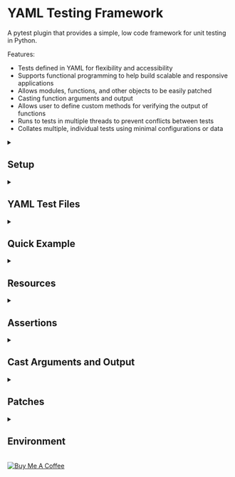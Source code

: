<h1>YAML Testing Framework</h1>

A pytest plugin that provides a simple, low code framework for unit testing in Python.

Features:
- Tests defined in YAML for flexibility and accessibility
- Supports functional programming to help build scalable and responsive applications
- Allows modules, functions, and other objects to be easily patched
- Casting function arguments and output
- Allows user to define custom methods for verifying the output of functions
- Runs to tests in multiple threads to prevent conflicts between tests
- Collates multiple, individual tests using minimal configurations or data


<details>
<summary><h2>Setup</h2></summary><br>

<h3>Install</h3>

<h4>From GitHub using</h4>

<h5>pipenv</h5>

```console
pipenv install git+https://github.com/fjemi/pytest-yaml#egg=pytest-yaml
```
<h5>pip</h5>

```console
pip install git+https://github.com/fjemi/pytest-yaml
```

<!-- #### From PyPi
```bash
pip install pytest-yaml
``` -->

<h3>Add Entrypoint for Tests</h3>

Create the file `/examples/test_entrypoint.py`, which is used to:
- invoke pytest
- allow the plugin to collect and execute tests defined in YAML files
- pass collected tests as arguments to a parameterized test function within test_entrypoint.py.


```python
# /examples/test_entrypoint.py


import dataclasses as dc

import pytest
import yaml


MODULE = __file__

LOCALS = locals()
UNNAMED_TEST_COUNT = 0


@dc.dataclass
class Data_Class:
  pass


def get_ids(test: Data_Class) -> str:
  id_ = getattr(test, 'id_short', None)
  if not id_:
    global UNNAMED_TEST_COUNT
    UNNAMED_TEST_COUNT += 1
    id_ = f'test_{UNNAMED_TEST_COUNT}'
  return id_


def verify_assertions(assertions: list | None = None) -> int | None:
  assertions = assertions or []

  for assertion in assertions:
    output = assertion.output
    expected = assertion.expected

    try:
      output = yaml.dump(output)
      expected = yaml.dump(expected)
    finally:
      assert expected == output

  return 1


@pytest.mark.parametrize(
  argnames='test',
  ids=lambda test: get_ids(test=test),
  argvalues=pytest.yaml_tests, )
def test_(test: Data_Class) -> None:
  assertions = getattr(test, 'assertions', [])
  verify_assertions(assertions=assertions)
```

<h3>Configure Plugin</h3>

The plugin can be configured within the pytest settings of a configuration file,
 such as a `pytest.ini`, or in the console when invoking pytest. The
 configurations are

- `project-directory` - Location of the a module, YAML file, or directory of
modules. Absolute path of a module or directory containing modules to tests. Use
`.` to reference the root directory or `.location` to reference a `location` in
relation to the root directory.
- `exclude-files` - A list of patterns. Modules that have locations that match
one of the patternsare excluded from testing.
- `resources` - A list containing the locations of globals resource modules to
use during tests.
- `resources_folder_name` - Name of folders in the same directory as the module
to test.
  - These folders contain modules and other files to use during the tests.
  - Modules in folders are automatically picked up by the app and functions and
  variables defined in the modules are accessible in the YAML files using the
  dot-delimited route to the function/variable.
- `yaml_suffix` - Suffix of YAML files containing tests. For example, the test
file for the module `app.py` would be `app_test.yml` or `app_test.yaml` when the
`yaml_suffix` is set to `_test`

<h4>Configure in pytest.ini</h4>

```ini
; pytest.ini

[pytest]
project-directory = .  #  `.` is default
exclude_files =  # empty list is default
  matching
  patterns
  to
  exclude
resources =  # empty list is default
  resource_location_a
  resource_location_b
resources_folder_name = test_resources  # `test_resources` is default
yaml_suffix = _test  # `_test` is default
```

<h4>Configure console command</h4>

```console
pytest \
--project-directory=.app.py \
--exclude_files matching patterns to exclude \
--resources resource_location_a resource_location_b \
--resource-folder-name test_resources \
--yaml-suffix _test
```
</details>


<details>
<summary><h2>YAML Test Files</h2></summary><br>

Tests are defined in YAML files with the top level keys picked up by the plugin
being:
- `globals` - Configurations to be used locally for each test in the YAML files
- `tests` - Configurations used for multiple of individual tests.

```yaml
globals: {}  # Default is null or empty dict


tests: []  # Default is null or empty list
```

<h3>Expanding and Collating Tests</h3>

Using the plugin we can define configurations for tests at various levels
(globals, tests, nested tests), expand those configurations to lower
configurations, and collate individual tests. This allows us to reuse
configurations and reduce the duplication of content across a YAML file. This is
similar to [anchors](https://yaml.org/spec/1.2.2/#anchors-and-aliases) in YAML,
which we can take advantage, along with the other features available in YAML.

<h4>Example</h4>

This is an abstract example of the expanding/collating configurations done by
the plugin, where the configurations for tests are comprised of:
- `config_a` - a list
- `config_b` - an object
- `config_c` - a string
- `config_d` - null

In this example, we set these configurations at various levels, globally, tests,
and nested tests; and the expanded/collated results are three individual tests
containing various values for each configuration.

```yaml
# Defined/Condensed

globals:
  # Append items to list
  config_a:
  - A
  # Update or add dictionary key/value pairs
  config_b:
    b: B
  # Replace string
  config_c: C


tests:
- config_a:
  - B
- config_b:
    c: C
  tests:
  - config_a:
    - C
    config_c: C0
  - config_d: D
    tests:
    - config_a:
      - B
      config_b:
        b: B0
```

```yaml
# Expanded/Collated

tests:
# Test 1
- config_a:
  - A
  - B  # Appended item
  config_b:
    b: B
  config_c: C
  config_d: null  # Standard test config not defined
# Test 2
- config_a:
  - A
  - C  # Appended item
  config_b:
    b: B
    c: C  # Added key/value
  config_c: C0  # Replace string
  config_d: null
# Test 3
- config_a:
  - A
  config_b:
    b: B0  # Updated key/value pair
    c: C
  config_c: C
  config_d: D  # Standard test config defined
```


<h3>Schema</h3>

Details for configurations or fields of an actual test are defined below. These
fields can be defined globally or at different test levels.

```yaml
# Test configurations

fields:
- function:
    description: The name of the function test
    type: string
    action: replace
- environment:
    description: Environment variables used by functions in a module
    type: object
    action: Update key/value pairs
- description:
    description: Describes the module, function, tests, etc ...
    type: string | array[string]
    action: Append items to list
- resources:
    description: Other modules to use during tests
    type: string | array[string]
    action: Append items to list
- patches:
    description: Objects in a module to patch for tests
    type: object | array[object]
    action: Append items to list
- cast_arguments:
    description: Convert function arguments to other data types
    type: object | array[object]
    action: Append items to list
- cast_output:
    description: Converts the output of functions to other data types
    type: object | array[object]
    action: Append items to list
- assertions:
    description: Verifies the output of functions
    type: object | array[object]
    action: Append items to list
- tests:
    description: Nested configurations that get collated into individual tests
    types: object | array[object]
    action: Append items to list
```

</details>


<details>
<summary><h2>Quick Example</h2></summary><br>

In this example we create the following files:
- `/examples/quick_example/add.py` - Contains the function `add`, which returns
the result from adding two numbers `a` and `b`. This is the function we will
test.
- `/examples/quick_example/add_test.yml` - YAML file where two test,
**Add twointegers** and **Add two floats**, are defined.
- `/examples/quick_example/test_resources/assertions.py` - Contains the method
`equals` that will be used to verify the output of the `add` function.
- `/examples/test_entrypoint.py` - The file that acts as an entrypoint for
discovering and running tests

```python
# /examples/quick_example/add.py

def add(
  a: int | float,
  b: int | float,
) -> int | float:
  return a + b

```

```python
# /examples/quick_example/test_resources/assertions.py

def equals(output, expected) -> dict:
  '''Use `test_resources.assertions.equals` in YAML file to access method'''
  passed = expected == output
  return {
    'passed': passed,
    'output': output,
    'expected': expected,
  }

```

```yaml
# /examples/quick_example/add_test.yml

tests:
- function: add
  description: Returns the result of adding two numbers
  tests:
  - description: Add two integers
    arguments:
      a: 1
      b: 2
    assertions:
    - method: test_resources.assertions.equals
      expected: 3
  - description: Add two floats
    arguments:
      a: 1.5
      b: 2.5
    assertions:
    # This test will fail as the result is 4, not 5.
    - method: test_resources.assertions.equals
      expected: 5
```

Execute the command below to call the plugin.

```console
pytest --project-directory=/examples/quick_example --resources-folder-name=test_resources  -s -vvv
```

Here we see the results from calling the plugin. Two tests were collected with
one passing and the other failing.

![Alt text](./examples/quick_example/static/quick_example_results.png?raw=true "Quick Example Results")

</details>


<details>
<summary><h2>Resources</h2></summary><br>

Resources are modules and other files that are used during tests. Resources
can be defined when configuring the plugin (see above) or globally within in a
YAML test file (global but local to the YAML file) as such:

```yaml
globals:
  resources:
  - /resource_location/module_a.py
  - /resource_location/module_b.py
```

<h4>Configuration Fields</h4>

- `resources_folder_name` - The name of folders containing resources to use
during tests. Folders placed in the same directory as the module being tested
are picked up automatically by the plugin. The modules in these folders are
imported into the module to test, and the objects with resource modules can be
accessed in the YAML test file through the dot delimited  route to the object:
`[resources_folder_name].[module_name].[object_name]`.
- `resources` - The location of a module or a list of module locations to use as
 resources. These resources are defined globally and can be used within any
 YAML test file.

**Note**: Since resource modules are imported into the module to test, there is
a risk that attributes of the modules to test can be overwritten. To avoid this
it is important to pick unique names for resource folders or structure your
project in a way to avoid naming conflicts.

<h3>Example</h3>

For this example we create the following files:
- `/examples/resources_example/app.py` - The module to test
- `/examples/resources_example/test_resources/app.py` - A source module in the
resource folder associated with the module to test
- `/examples/resources_example/app_test.yml` - The YAML test file associated
with the module to test
- `/examples/test_entrypoint.py`


```python
# /examples/resources_example/test_resources/app.py

import dataclasses as dc
from typing import Any


@dc.dataclass
class Data:
  a: int | float
  b: int | float
  result: int | float | None = None


def assert_type(
  output: Any | None = None,
  expected: Any | None = None,
) -> dict:
  output = type(output).__name__
  passed = output == expected
  return {
    'output': output,
    'expected': expected,
    'passed': passed, }
```

```python
# /examples/resources_example/app.py

import dataclasses as dc


@dc.dataclass
class Data_Class:
  pass


def add(data: Data_Class) -> Data_Class:
  data.result = data.a + data.b
  return data

```

```python
# /examples/resources_example/resource.py

import dataclasses as dc
from typing import Any


@dc.dataclass
class Data:
  a: int | float
  b: int | float
  result: int | float | None = None


def assert_equals(
  output: Any | None = None,
  expected: Any | None = None,
) -> dict:
  passed = output == expected
  return {
    'output': output,
    'expected': expected,
    'passed': passed, }

```

```yaml
# /examples/resources_example/app_test.yml

globals:
  # Define global resources for use throughout
  # the YAML file
  resources:
  - /examples/resource_example/resource.py


tests:
- function: add
  description: Return the result of adding two numbers from a dataclass
  tests:
  - cast_arguments:
    # Dot-delimited route to object from the resource folder
    - caster: test_resources.app.Data
      field: data
    arguments:
      data:
        a: 0
        b: 0
    assertions:
    # Dot-delimited route to object from the resource folder
    - method: test_resources.app.assert_type
      expected: Data
    # Dot-delimited route to object in relation to the location of app to test
    # /examples/resource_example/resource.py
    # /examples/resource_example/app.py
    # We can access objects from this module by resource.[object_name]
    - method: resource.assert_equals
      field: result
      expected: 0
  - cast_arguments:
    - caster: resource.Data
      field: data
    arguments:
      data:
        a: 1
        b: 1
    assertions:
    # Dot-delimited route to object from the resource folder
    - method: test_resources.app.assert_type
      expected: Data
    # Dot-delimited route to object in relation to the location of app to test
    - method: resource.assert_equals
      field: result
      expected: 2

```

Execute the command below to call the plugin.

```console
pytest --project-directory=/examples/resource_example --resources-folder-name=test_resources -s -vvv
```

Here we see the results; two tests collected and both pass as expected.

![Alt text](./examples/resource_example/static/resource_example_results.png?raw=true "Resource Example Results")

</details>


<details>
<summary><h2>Assertions</h2></summary><br>

<h3>Methods</h3>

Assertions are defined by the user as functions or methods that can be reused
between tests.

The parameters for the methods can be any combination of:
- `expected`: The expected output of a function
- `output`: The output of a function
- `exception`: Any exception that occurs when calling a function. The exception
is formatted as a dictionary with `name` and `description` as keys. If an
exception is raised the output is usually null.

The the method must return a dictionary containing any combination of:
- `passed`: A boolean indicating whether or not the test passed or failed
- `output`: The formatted or unformatted output from the tested function
- `expected`: The formatted or unformatted expected output from the tested
function

The returned dictionary is processed within the entrypoint file when running
tests. in the file we assert that the values of the `output` and `expected`
are equal. If so, the test passes, otherwise it fails.

<h3>Schema</h3>

Assertions are defined in YAML test files under the key `assertions`, and a
single assertion has the following fields:

- `method` - Dot-delimited route to the function or method used to verify the
output of a function. If the method cannot be found the assertion will fail.
Default is `null`.
- `expected` - The expected output of the function. Default is `null`.
- `field` - Sets the output to a dot-delimited route to an attribute or key
within the output. Default is `null`.
- `cast_output` - Casts the output or field within the output. Default is an
empty list.

And single test can have multiple assertions

```yaml
tests:
  ...
  assertions:
  - method: null
    expected: null
    field: null
    cast_output: []
```

<h3>Example</h3>

For this example we create the following files:
- `/examples/assertion_example/app.py` - The module containing the functions to
test
- `/examples/assertion_example/assertions.py` - Contains assertion methods to
use for tests
- `/examples/assertion_example/app_test.yml` - YAML file where tests are defined
- `/examples/test_entrypoint.py`

```python
# .examples/assertions_example/assertions.py

from typing import Any


def assert_equals(
  output: Any | None = None,
  expected: Any | None = None,
) -> dict:
  passed = output == expected
  return {
    'passed': passed,
    'output': output,
    'expected': expected, }


def assert_exception(
  exception: dict | None = None,
  expected: str | None = None,
  # output: Any | None = None,
) -> dict:
  output = exception
  passed = expected == output
  return {
    'passed': passed,
    'output': output,
    'expected': expected, }
```

```python
# .examples/assertions_example/app.py

def subtract(
  a: int | float,
  b: int | float,
) -> int | float:
  return a - b


def add(
  a: int | float,
  b: int | float,
) -> dict:
  result = a + b
  return {'result': result}
```

```yaml
# .examples/assertions_example/app_test.yml

globals:
  resources:
  # Use absolute path for resources
  - /examples/assertion_example/assertions.py


tests:
- function: subtract
  description: Returns the result from subtracting two numbers
  tests:
  - description: Subtract two numbers
    arguments:
      a: 0
      b: 0
    assertions:
    # Method accessible in relation to absolute
    # path of the module to test
    - method: assertions.assert_equals
      expected: 0
  - description: Subtract a number and a string
    arguments:
      a: '0'
      b: 0
    assertions:
    - method: assertions.assert_exception
      expected: TypeError
    # Output is always null if an error occurs
    - method: assertions.assert_equals
      expected: null
  - description: Assertion method doesn't exist
    arguments:
      a: 1
      b: 1
    assertions:
    # Fails since method does not exist
    - method: assertions.method_does_no_exist
      expected: null
- function: add
  description: Returns a dictionary containing the result of adding two numbers
  tests:
  - arguments:
      a: 0
      b: 0
    assertions:
    - method: assertions.assert_equals
      expected:
        result: 0
    - method: assertions.assert_equals
      # Setting the `field` key allows us verify specific
      # attributes/keys of the output
      field: result
      # Casting the output to a string
      cast_output:
      - caster: __builtins__.str
      expected: '0'
```

Execute the command below to call the plugin.

```console
pytest --project-directory=/examples/assertion_example --resources-folder-name=test_resources -s -vvv
```

Here we see the results. Three tests were collected with two passing and one
failing.

![Alt text](./examples/assertion_example/static/assertion_example_results.png?raw=true "Assertion Example Results")

</details>


<details>
<summary><h2>Cast Arguments and Output</h2></summary><br>

Arguments can be converted to other data type before passing the arguments to
the function we wish to test. Similarly, the output from functions can be
converted prior to processing assertions. Also, we can perform any number of
conversions on the arguments or output.

<h3>Schema</h3>

Casts are defined in YAML files as a list of objects under the keys
`cast_arguments` and `cast_output`, or at the assertion level under the
`cast_output` key. The following fields make up a cast object:
- `caster`: A function or object to cast the value (arguments/output) to.
- `field`: Dot-delimited route to a field, attribute, or key of the value. When
set the specified field of the object is cast.
- `unpack`: A boolean indicating whether to unpack a dictionary, list, or tuple
into the `caster`.

At the test level we can perform multiple casts of arguments or output, and we
can perform multiple casts of the output at the assertion level.

```yaml
tests:  # Test level
  cast_arguments:
  - caster: null
    field: null
    unpack: null
  cast_output:
  - caster: null
    field: null
    unpack: null
  ...
  assertions:  # Assertion level
  - cast_output:
    - caster: null
      field: null
      unpack: null
    ...
```

<h3>Example</h3>

For this example we create the following files:
- `/examples/casts_example/app.py` - The module containing the functions to
test`
- `/examples/casts_example/test_resources/app.py` - The module containing
resources to use during the test
- `/examples/casts_example/assertions.py` - Contains assertion methods to use
for tests
- `/examples/casts_example/app_test.yml` - YAML file where tests are defined
- `/examples/test_entrypoint.py`

```python
# /examples/casts_example/app.py

import dataclasses as dc


@dc.dataclass
class Data:
  a: int | float
  b: int | float
  result: int | float | None = None


def add(data: Data) -> Data:
  print(data)
  data.result = data.a + data.b
  return data

```

```python
# /examples/casts_example/test_resources/app.py

import dataclasses as dc


@dc.dataclass
class Test_Data:
  a: int | float = 0
  b: int | float = 0
  result: int | float = 0
```

```python
# /examples/casts_example/assertions.py

from typing import Any


def assert_equals(
  output: Any | None = None,
  expected: Any | None = None,
) -> dict:
  passed = output == expected
  return {
    'passed': passed,
    'output': output,
    'expected': expected, }


def assert_type(
  output: Any | None = None,
  expected: str | None = None,
) -> dict:
  output = type(output).__name__
  passed = expected == output
  return {
    'passed': passed,
    'output': output,
    'expected': expected, }
```

```yaml
# /examples/casts_example/app_test.yml

globals:
  resources:
  - /examples/casts_example/assertions.py


tests:
- function: add
  description: Returns the result of adding two numbers
  tests:
  - description: Cast argument as a dataclass defined in module
    cast_arguments:
    - caster: Data
      field: data
    arguments:
      data:
        a: 1
        b: 1
    assertions:
    - method: assertions.assert_type
      expected: Data
    - method: assertions.assert_equals
      # Get the value of a field within the output
      field: result
      expected: 2
  - description: Cast argument as a dataclass defined in resource module
    cast_arguments:
    - caster: test_resources.app.Test_Data
      field: data
    arguments:
      data:
        a: 2
        b: 2
    assertions:
    - method: assertions.assert_type
      expected: Test_Data
    - method: assertions.assert_equals
      field: result
      expected: 4
    - method: assertions.assert_equals
      # Cast performed at the assertion level
      cast_output:
      - caster: __builtins__.str
      expected: Test_Data(a=2, b=2, result=4)
  - description: Cast arguments as a dataclass and cast output to a dictionary
    cast_arguments:
    - caster: Data
      field: data
      unpack: true
    arguments:
      data:
        a: 3
        b: 3
    # Cast output at the test level
    cast_output:
    - caster: dc.asdict
    assertions:
    - method: assertions.assert_type
      expected: dict
    - method: assertions.assert_equals
      expected:
        a: 3
        b: 3
        result: 6
```

![Alt text](./examples/casts_example/static/casts_example_results.png?raw=true "Casts Example Results")

</details>


<details>
<summary><h2>Patches</h2></summary><br>

We can patch objects in the module to test before running tests, and since tests
 are run in individual threads we can different patches for the same object
 without interference between tests.

<h3>Methods</h3>

There are four patch methods:

- **value** - A value to return when the patched object is used.
- **callable** - A value to return when the patched object is called as
function.
- **side_effect_list** - A list of values to call based off of the number of
times the object is called. Returns the item at index `n - 1` of the list for
the `nth` call of the object. Reverts to index 0 when number of calls exceeds
the length of the list.
- **side_effect_dict** - A dictionary of key, values for to patch an object
with. When the patched object is called with a key, the key's associated value
is returned

<h3>Schema</h3>

Patches are defined at a list of objects in YAML test files under the key
`patches`, and a single patch object has the following fields:

- `method` - One of the four patch methods defined above.
- `value` - The value the patched object should return when called or used.
- `name` - The dot-delimited route to the object we wish to patch, in the module
 to test.


```yaml
tests:
  - patches: null  # null is default
    ...
  - patches:
    - method: null  # null is default
      value: null  # null is default
      name: null  # null is default
    ...
```

<h3>Example</h3>

For this example we create the following files:
- `/examples/patch_example/app.py` - The modules to test that contains objects
we will patch.
- `/examples/patch_example/app_test.yml` - The YAML test file associated with
the module to test.
- `/examples/patch_example/assertions.py` - Resource module containing
assertions we will use to verify the results of the patches.


```python
# /examples/patch_example/app.py

import dataclasses as dc
import sys
from types import ModuleType
from typing import Any

MODULE = __name__
LOCALS = locals()


@dc.dataclass
class Data:
  field: Any | None = None


STRING = 'string'
NUMBER = 1
DICTIONARY = {'key': 'value'}
LIST = [0, 1, 2, 3]
DATA = Data()
TEMP = None


def function_() -> str:
  return 'FUNCTION'


def get_object(name: str | None) -> Any:
  name = str(name)
  return LOCALS.get(name, None)


def get_this_module() -> ModuleType:
  return sys.modules[MODULE]
```

```yaml
# /examples/patch_example/app_test.yml

globals:
  resources:
  - /examples/patch_example/assertions.py


tests:
- function: get_object
  description: Returns an object within the function's parent module
  tests:
  - description: Return original objects
    tests:
    - arguments:
        name: STRING
      assertions:
      - method: assertions.equals
        expected: string
    - arguments:
        name: NUMBER
      assertions:
      - method: assertions.equals
        expected: 1
    - arguments:
        name: DICTIONARY
      assertions:
      - method: assertions.equals
        expected:
          key: value
    - arguments:
        name: function_
      assertions:
      - method: assertions.equals
        field: __name__
        expected: function_
      - method: assertions.function_calls
        expected:
          n: 1
          results:
          - FUNCTION
  - description: Return patched objects
    tests:
    - description: Patch string with another string
      patches:
      - method: value
        value: patched_string
        name: STRING
      arguments:
        name: STRING
      assertions:
      - method: assertions.equals
        expected: patched_string
    - description: Patch number with another number
      patches:
      - method: value
        value: 2
        name: NUMBER
      arguments:
        name: NUMBER
      assertions:
      - method: assertions.equals
        expected: 2
    - description: Patch an existing dictionary key
      patches:
      - method: value
        value: patched_value
        name: DICTIONARY.key
      arguments:
        name: DICTIONARY
      assertions:
      - method: assertions.equals
        expected:
          key: patched_value
    - description: Patch a non-existing dictionary key
      patches:
      - method: value
        value: patched_value
        name: DICTIONARY.patched_key
      arguments:
        name: DICTIONARY
      assertions:
      - method: assertions.equals
        expected:
          key: value
          patched_key: patched_value
    - description: Patch a field in a dataclass as a callable
      patches:
      - method: callable
        value: patched_value
        name: DATA.field
      arguments:
        name: DATA
      assertions:
      - method: assertions.equals
        field: field.__name__
        expected: callable_patch
      - method: assertions.equals
        field: field.__class__.__name__
        expected: function
    - description: Patch a function as a side effect list
      patches:
      - method: side_effect_list
        value:
        - uno
        - dos
        - tres
        name: function_
      arguments:
        name: function_
      assertions:
      - method: assertions.function_calls
        expected:
          n: 4
          results:
          - uno
          - dos
          - tres
          - uno
    - description: Patch a function as a side effect dict
      patches:
      - value:
          a: A
          b: B
        method: side_effect_dict
        # name: function_
        name: TEMP
      arguments:
        # name: function_
        name: TEMP
      assertions:
      - method: assertions.function_calls
        expected:
          keys:
          - a
          - b
          results:
          - A
          - B
```

```python
# /examples/patch_example/assertions.py

from typing import Any, Callable


def equals(
  output: Any | None = None,
  expected: Any | None = None,
) -> dict:
  passed = output == expected
  return {
    'output': output,
    'expected': expected,
    'passed': passed, }


def function_calls(
  output: Callable | None = None,
  expected: Any | None = None,
) -> dict:
  store = []
  n = expected.get('n')
  keys = expected.get('keys')

  if n:
    n = range(n)
    for i in n:
      store.append(output())
  elif keys:
    for key in keys:
      store.append(output(key))

  output = store
  expected = expected.get('results', [])
  passed = output == expected

  return {
    'output': output,
    'expected': expected,
    'passed': passed, }
```

Execute the command below to call the plugin.

```console
pytest --project-directory=/examples/assertion_example -s -vvv
```

Here we see the results. The tests returning the original and patched objects
all as expected.

![Alt text](./examples/patch_example/static/patch_example_results.png?raw=true "Patch Example Results")

</details>


<details>
<summary><h2>Environment</h2></summary><br>

</details>

<br>
<a
  href="https://www.buymeacoffee.com/olufemijemo"
  target="_blank"
>
  <img
    src="https://cdn.buymeacoffee.com/buttons/default-orange.png"
    alt="Buy Me A Coffee"
    height="41"
    width="174"
  >
</a>
